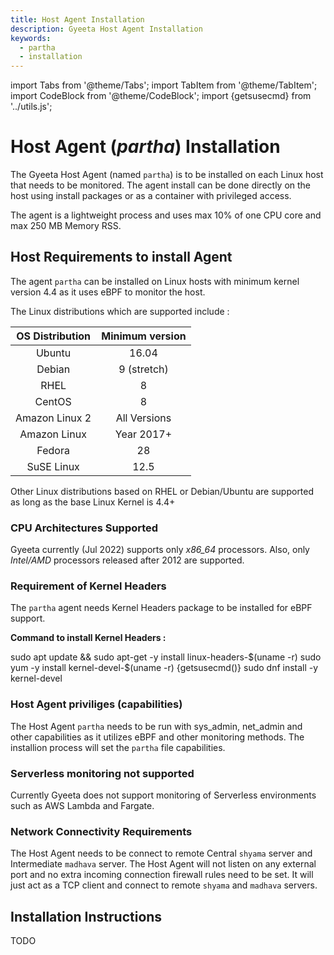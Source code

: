 ```yaml
---
title: Host Agent Installation
description: Gyeeta Host Agent Installation
keywords:
  - partha
  - installation
---
```


import Tabs from '@theme/Tabs';
import TabItem from '@theme/TabItem';
import CodeBlock from '@theme/CodeBlock';
import {getsusecmd} from '../utils.js';

# Host Agent (*partha*) Installation

The Gyeeta Host Agent (named `partha`) is to be installed on each Linux host that needs to be monitored. 
The agent install can be done directly on the host using install packages or as a container with privileged access.

The agent is a lightweight process and uses max 10% of one CPU core and max 250 MB Memory RSS.

## Host Requirements to install Agent

The agent `partha` can be installed on Linux hosts with minimum kernel version 4.4 as it uses eBPF to monitor the host. 

The Linux distributions which are supported include :

| OS Distribution | Minimum version |
| :-------------: | :-------------: |
| Ubuntu | 16.04 |
| Debian | 9 (stretch) |
| RHEL | 8 |
| CentOS | 8 |
| Amazon Linux 2 | All Versions |
| Amazon Linux | Year 2017+ |
| Fedora | 28 |
| SuSE Linux | 12.5 |

Other Linux distributions based on RHEL or Debian/Ubuntu are supported as long as the base Linux Kernel is 4.4+

### CPU Architectures Supported 

Gyeeta currently (Jul 2022) supports only *x86_64* processors. Also, only *Intel/AMD* processors released after 2012 are supported.

### Requirement of Kernel Headers

The `partha` agent needs Kernel Headers package to be installed for eBPF support. 

**Command to install Kernel Headers :**


<Tabs>
<TabItem value="UbuntuDebian" label="Ubuntu / Debian" default>
<CodeBlock language="sh">
sudo apt update && sudo apt-get -y install linux-headers-$(uname -r)
</CodeBlock>
</TabItem>

<TabItem value="rhel" label="RHEL / CentOS / Amazon Linux">
<CodeBlock language="sh">
sudo yum -y install kernel-devel-$(uname -r)
</CodeBlock>
</TabItem>

<TabItem value="suse" label="SuSE / OpenSuSE">
<CodeBlock language="sh">
{getsusecmd()}  
</CodeBlock>
</TabItem>
</Tabs>

<TabItem value="fedora" label="Fedora Linux">
<CodeBlock language="sh">
sudo dnf install -y kernel-devel
</CodeBlock>
</TabItem>


### Host Agent priviliges (capabilities)

The Host Agent `partha` needs to be run with sys_admin, net_admin and other capabilities as it utilizes eBPF and other monitoring methods. 
The installion process will set the `partha` file capabilities.

### Serverless monitoring not supported

Currently Gyeeta does not support monitoring of Serverless environments such as AWS Lambda and Fargate.

### Network Connectivity Requirements

The Host Agent needs to be connect to remote Central `shyama` server and Intermediate `madhava` server. The Host Agent will not listen on any
external port and no extra incoming connection firewall rules need to be set. It will just act as a TCP client and connect to remote `shyama`
and `madhava` servers.

## Installation Instructions

TODO


